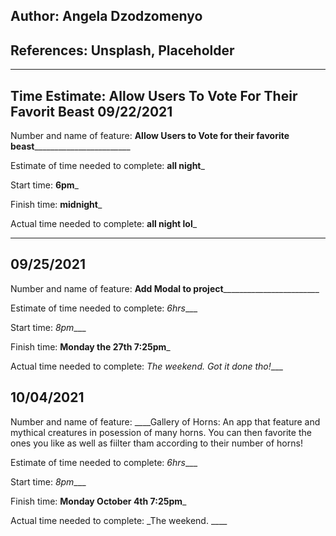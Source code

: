 
## Author: Angela Dzodzomenyo

## References: Unsplash, Placeholder
------------------

## Time Estimate: Allow Users To Vote For Their Favorit Beast 09/22/2021
Number and name of feature: ____Allow Users to Vote for their favorite beast____________________________

Estimate of time needed to complete: __all night___

Start time: __6pm___

Finish time: __midnight___

Actual time needed to complete: __all night lol___

----------------------------------------------------

## 09/25/2021
Number and name of feature: ____Add Modal to project____________________________

Estimate of time needed to complete: _6hrs____

Start time: _8pm____

Finish time: __Monday the 27th 7:25pm___

Actual time needed to complete: _The weekend. Got it done tho!____

## 10/04/2021

Number and name of feature: ____Gallery of Horns: An app that feature and mythical creatures in posession of many horns. You can then favorite the ones you like as well as fiilter tham according to their number of horns! 

Estimate of time needed to complete: _6hrs____

Start time: _8pm____

Finish time: __Monday October 4th 7:25pm___

Actual time needed to complete: _The weekend. ____